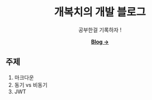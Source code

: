 <div align="center">

  # 개복치의 개발 블로그

  공부한걸 기록하자 !

  [**Blog →**](https://hmcck27.github.io)

</div>

주제
---
1. 마크다운
2. 동기 vs 비동기
3. JWT